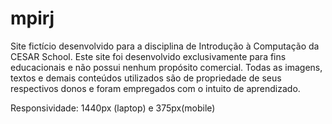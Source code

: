 # mpirj
Site fictício desenvolvido para a disciplina de Introdução à Computação da CESAR School. Este site foi desenvolvido exclusivamente para fins educacionais e não possui nenhum propósito comercial. Todas as imagens, textos e demais conteúdos utilizados são de propriedade de seus respectivos donos e foram empregados com o intuito de aprendizado.

Responsividade: 1440px (laptop) e 375px(mobile) 
